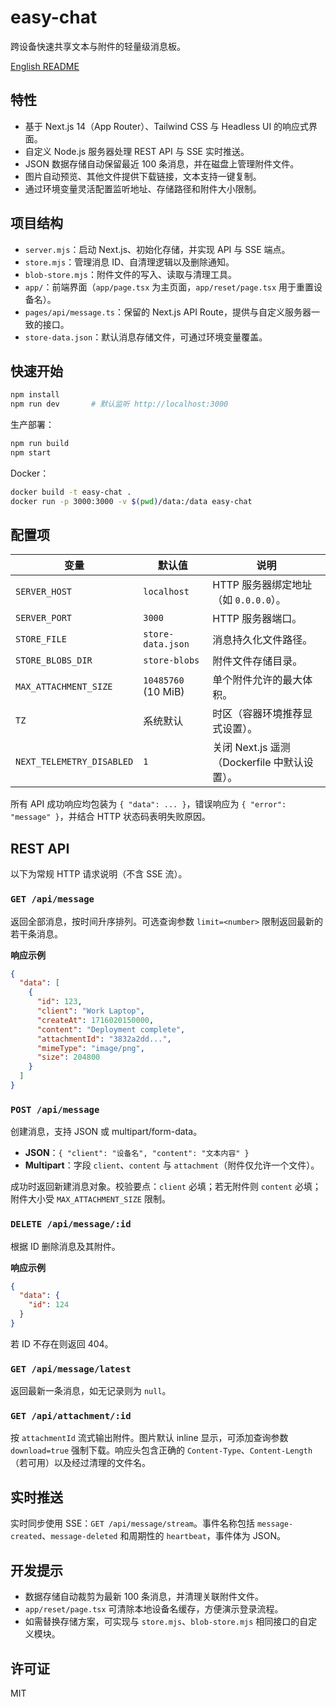 # easy-chat
跨设备快速共享文本与附件的轻量级消息板。

[English README](README.md)

## 特性
- 基于 Next.js 14（App Router）、Tailwind CSS 与 Headless UI 的响应式界面。
- 自定义 Node.js 服务器处理 REST API 与 SSE 实时推送。
- JSON 数据存储自动保留最近 100 条消息，并在磁盘上管理附件文件。
- 图片自动预览、其他文件提供下载链接，文本支持一键复制。
- 通过环境变量灵活配置监听地址、存储路径和附件大小限制。

## 项目结构
- `server.mjs`：启动 Next.js、初始化存储，并实现 API 与 SSE 端点。
- `store.mjs`：管理消息 ID、自清理逻辑以及删除通知。
- `blob-store.mjs`：附件文件的写入、读取与清理工具。
- `app/`：前端界面（`app/page.tsx` 为主页面，`app/reset/page.tsx` 用于重置设备名）。
- `pages/api/message.ts`：保留的 Next.js API Route，提供与自定义服务器一致的接口。
- `store-data.json`：默认消息存储文件，可通过环境变量覆盖。

## 快速开始
```bash
npm install
npm run dev       # 默认监听 http://localhost:3000
```

生产部署：
```bash
npm run build
npm start
```

Docker：
```bash
docker build -t easy-chat .
docker run -p 3000:3000 -v $(pwd)/data:/data easy-chat
```

## 配置项
| 变量 | 默认值 | 说明 |
| --- | --- | --- |
| `SERVER_HOST` | `localhost` | HTTP 服务器绑定地址（如 `0.0.0.0`）。 |
| `SERVER_PORT` | `3000` | HTTP 服务器端口。 |
| `STORE_FILE` | `store-data.json` | 消息持久化文件路径。 |
| `STORE_BLOBS_DIR` | `store-blobs` | 附件文件存储目录。 |
| `MAX_ATTACHMENT_SIZE` | `10485760` (10 MiB) | 单个附件允许的最大体积。 |
| `TZ` | 系统默认 | 时区（容器环境推荐显式设置）。 |
| `NEXT_TELEMETRY_DISABLED` | `1` | 关闭 Next.js 遥测（Dockerfile 中默认设置）。 |

所有 API 成功响应均包装为 `{ "data": ... }`，错误响应为 `{ "error": "message" }`，并结合 HTTP 状态码表明失败原因。

## REST API
以下为常规 HTTP 请求说明（不含 SSE 流）。

### `GET /api/message`
返回全部消息，按时间升序排列。可选查询参数 `limit=<number>` 限制返回最新的若干条消息。

**响应示例**
```json
{
  "data": [
    {
      "id": 123,
      "client": "Work Laptop",
      "createAt": 1716020150000,
      "content": "Deployment complete",
      "attachmentId": "3832a2dd...",
      "mimeType": "image/png",
      "size": 204800
    }
  ]
}
```

### `POST /api/message`
创建消息，支持 JSON 或 multipart/form-data。

- **JSON**：`{ "client": "设备名", "content": "文本内容" }`
- **Multipart**：字段 `client`、`content` 与 `attachment`（附件仅允许一个文件）。

成功时返回新建消息对象。校验要点：`client` 必填；若无附件则 `content` 必填；附件大小受 `MAX_ATTACHMENT_SIZE` 限制。

### `DELETE /api/message/:id`
根据 ID 删除消息及其附件。

**响应示例**
```json
{
  "data": {
    "id": 124
  }
}
```

若 ID 不存在则返回 404。

### `GET /api/message/latest`
返回最新一条消息，如无记录则为 `null`。

### `GET /api/attachment/:id`
按 `attachmentId` 流式输出附件。图片默认 inline 显示，可添加查询参数 `download=true` 强制下载。响应头包含正确的 `Content-Type`、`Content-Length`（若可用）以及经过清理的文件名。

## 实时推送
实时同步使用 SSE：`GET /api/message/stream`。事件名称包括 `message-created`、`message-deleted` 和周期性的 `heartbeat`，事件体为 JSON。

## 开发提示
- 数据存储自动裁剪为最新 100 条消息，并清理关联附件文件。
- `app/reset/page.tsx` 可清除本地设备名缓存，方便演示登录流程。
- 如需替换存储方案，可实现与 `store.mjs`、`blob-store.mjs` 相同接口的自定义模块。

## 许可证
MIT
